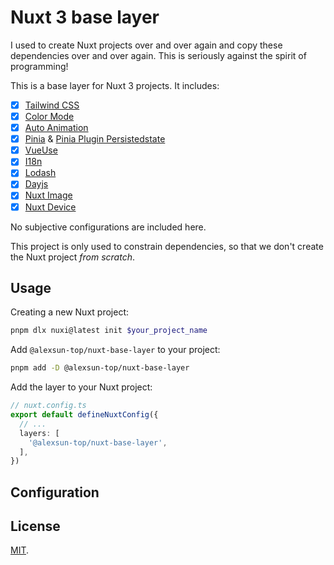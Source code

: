 # Nuxt 3 base layer

I used to create Nuxt projects over and over again and copy these dependencies over and over again. This is seriously against the spirit of programming!

This is a base layer for Nuxt 3 projects. It includes:

- [x] [Tailwind CSS](https://nuxt.com/modules/tailwindcss)
- [x] [Color Mode](https://nuxt.com/modules/color-mode)
- [x] [Auto Animation](https://nuxt.com/modules/auto-animate)
- [x] [Pinia](https://nuxt.com/modules/pinia) & [Pinia Plugin Persistedstate](https://nuxt.com/modules/pinia-plugin-persistedstate)
- [x] [VueUse](https://nuxt.com/modules/vueuse)
- [x] [I18n](https://nuxt.com/modules/i18n)
- [x] [Lodash](https://nuxt.com/modules/lodash)
- [x] [Dayjs](https://nuxt.com/modules/dayjs)
- [x] [Nuxt Image](https://nuxt.com/modules/image)
- [x] [Nuxt Device](https://nuxt.com/modules/device)

No subjective configurations are included here.

This project is only used to constrain dependencies, so that we don't create the Nuxt project *from scratch*.

## Usage

Creating a new Nuxt project:

```bash
pnpm dlx nuxi@latest init $your_project_name
```

Add `@alexsun-top/nuxt-base-layer` to your project:

```bash
pnpm add -D @alexsun-top/nuxt-base-layer
```

Add the layer to your Nuxt project:

```ts
// nuxt.config.ts
export default defineNuxtConfig({
  // ...
  layers: [
    '@alexsun-top/nuxt-base-layer',
  ],
})
```

## Configuration

## License

[MIT](./LICENSE).
